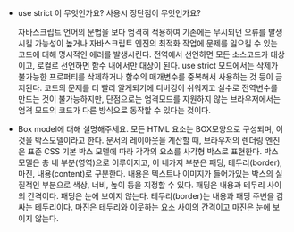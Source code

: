 - use strict 이 무엇인가요? 사용시 장단점이 무엇인가요?

  자바스크립트 언어의 문법을 보다 엄격히 적용하여 기존에는 무시되던 오류를 발생시킬 가능성이 높거나 자바스크립트 엔진의 최적화 작업에 문제를 일으킬 수 있는 코드에 대해 명시적인 에러를 발생시킨다. 전역에서 선언하면 모든 소스코드가 대상이고, 로컬로 선언하면 함수 내에서만 대상이 된다. use strict 모드에서는 삭제가 불가능한 프로퍼티를 삭제하거나 함수의 매개변수를 중복해서 사용하는 것 등이 금지된다.
  코드의 문제를 더 빨리 알게되기에 디버깅이 쉬워지고 실수로 전역변수를 만드는 것이 불가능하지만, 단점으로는 엄격모드를 지원하지 않는 브라우저에서는 엄격 모드의 코드가 다른 방식으로 동작할 수 있다는 것이다.

- Box model에 대해 설명해주세요.
  모든 HTML 요소는 BOX모양으로 구성되며, 이것을 박스모델이라고 한다. 문서의 레이아웃을 계산할 때, 브라우저의 렌더링 엔진은 표준 CSS 기본 박스 모델에 따라 각각의 요소를 사각형 박스로 표현한다. 박스 모델은 총 네 부분(영역)으로 이루어지고, 이 네가지 부분은 패딩, 테두리(border), 마진, 내용(content)로 구분한다. 내용은 텍스트나 이미지가 들어가있는 박스의 실질적인 부분으로 색상, 너비, 높이 등을 지정할 수 있다. 패딩은 내용과 테두리 사이의 간격이다. 패딩은 눈에 보이지 않는다. 테두리(border)는 내용과 패딩 주변을 감싸는 테두리이다. 마진은 테두리와 이웃하는 요소 사이의 간격이고 마진은 눈에 보이지 않는다.
